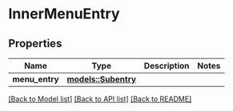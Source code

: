 # InnerMenuEntry

## Properties

Name | Type | Description | Notes
------------ | ------------- | ------------- | -------------
**menu_entry** | [**models::Subentry**](Subentry.md) |  | 

[[Back to Model list]](../README.md#documentation-for-models) [[Back to API list]](../README.md#documentation-for-api-endpoints) [[Back to README]](../README.md)


